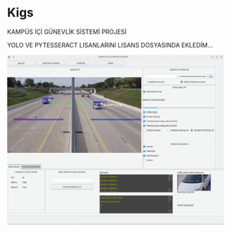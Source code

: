 # Kigs
KAMPÜS İÇİ GÜNEVLİK SİSTEMİ PROJESİ

YOLO VE PYTESSERACT LISANLARINI LISANS DOSYASINDA EKLEDİM...

<p align="center">
  <img src="Screenshot1.png" width="650" title="aciklama">
</p>



